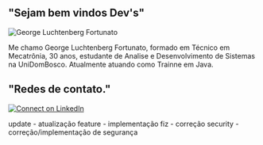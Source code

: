 ## "Sejam bem vindos Dev's"


<img src="https://komarev.com/ghpvc/?username=GeorgeLuch&label=Profile%20views&color=0e75b6&style=social" alt="George Luchtenberg Fortunato" />

Me chamo George Luchtenberg Fortunato, formado em Técnico em Mecatrônia, 30 anos, estudante de Analise e Desenvolvimento de Sistemas na UniDomBosco.
Atualmente atuando como Trainne em Java.

## "Redes de contato."

 

 [![Connect on LinkedIn](https://img.shields.io/badge/--linkedin?label=LinkedIn&logo=LinkedIn&style=social)](https://www.linkedin.com/in/george-luchtenberg-fortunato-bb66a170/) 




update  - atualização
feature - implementação
fiz - correção
security - correção/implementação  de segurança